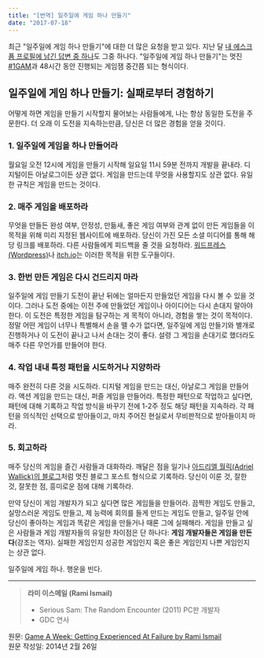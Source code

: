 ```yaml
---
title: "[번역] 일주일에 게임 하나 만들기"
date: "2017-07-18"
---
```


[내 에스크픔 프로필에 남긴 답변 중 하나]: https://ask.fm/tha_rami/answers/108043435773
[#1GAM]: http://www.onegameamonth.com/
[아드리엘 월릭(Adriel Wallick)의 블로그]: http://msminotaur.com/blog
[워드프레스(Wordpress)]: https://wordpress.com/
[itch.io]: https://itch.io/

최근 "일주일에 게임 하나 만들기"에 대한 더 많은 요청을 받고 있다. 지난 달 [내 에스크픔 프로필에 남긴 답변 중 하나]도 그중 하나다. "일주일에 게임 하나 만들기"는 멋진 [#1GAM]과 48시간 동안 진행되는 게임잼 중간쯤 되는 형식이다.

## 일주일에 게임 하나 만들기: 실패로부터 경험하기

어떻게 하면 게임을 만들기 시작할지 물어보는 사람들에게, 나는 항상 동일한 도전을 주문한다. 더 오래 이 도전을 지속하는만큼, 당신은 더 많은 경험을 얻을 것이다.

### 1. 일주일에 게임을 하나 만들어라

월요일 오전 12시에 게임을 만들기 시작해 일요일 11시 59분 전까지 개발을 끝내라. 디지털이든 아날로그이든 상관 없다. 게임을 만드는데 무엇을 사용할지도 상관 없다. 유일한 규칙은 게임을 만드는 것이다.

### 2. 매주 게임을 배포하라

무엇을 만들든 완성 여부, 안정성, 만듦새, 좋은 게임 여부와 관계 없이 만든 게임들을 이 목적을 위해 미리 지정된 웹사이트에 배포하라. 당신이 가진 모든 소셜 미디어를 통해 해당 링크를 배포하라. 다른 사람들에게 피드백을 줄 것을 요청하라. [워드프레스(Wordpress)]나 [itch.io]는 이러한 목적을 위한 도구들이다.

### 3. 한번 만든 게임은 다시 건드리지 마라

일주일에 게임 만들기 도전이 끝난 뒤에는 얼마든지 만들었던 게임을 다시 볼 수 있을 것이다. 그러나 도전 중에는 이전 주에 만들었던 게임이나 아이디어는 다시 손대지 말아야 한다. 이 도전은 특정한 게임을 탐구하는 게 목적이 아니라, 경험을 쌓는 것이 목적이다. 정말 어떤 게임이 너무나 특별해서 손을 뗄 수가 없다면, 일주일에 게임 만들기와 별개로 진행하거나 이 도전이 끝나고 나서 손대는 것이 좋다. 설령 그 게임을 손대기로 했더라도 매주 다른 무언가를 만들어야 한다.

### 4. 작업 내내 특정 패턴을 시도하거나 지양하라

매주 완전히 다른 것을 시도하라. 디지털 게임을 만드는 대신, 아날로그 게임을 만들어라. 액션 게임을 만드는 대신, 퍼즐 게임을 만들어라. 특정한 패턴으로 작업하고 싶다면, 패턴에 대해 기록하고 작업 방식을 바꾸기 전에 1-2주 정도 해당 패턴을 지속하라. 각 패턴을 의식적인 선택으로 받아들이고, 마치 주어진 현실로서 무비판적으로 받아들이지 마라.

### 5. 회고하라

매주 당신의 게임을 즐긴 사람들과 대화하라. 깨달은 점을 일기나 [아드리엘 월릭(Adriel Wallick)의 블로그]처럼 멋진 블로그 포스트 형식으로 기록하라. 당신이 이룬 것, 잘한 것, 잘못한 점, 흥미로운 점에 대해 기록하라.

만약 당신이 게임 개발자가 되고 싶다면 많은 게임들을 만들어라. 끔찍한 게임도 만들고, 실망스러운 게임도 만들고, 제 능력에 회의를 들게 만드는 게임도 만들고, 일주일 안에 당신이 좋아하는 게임과 똑같은 게임을 만들거나 때론 그에 실패해라. 게임을 만들고 싶은 사람들과 게임 개발자들의 유일한 차이점은 단 하나다: **게임 개발자들은 게임을 만든다**(강조는 역자). 실패한 게임인지 성공한 게임인지 혹은 좋은 게임인지 나쁜 게임인지는 상관 없다.

일주일에 게임 하나. 행운을 빈다.

---

> **라미 이스메일 (Rami Ismail)**  
> - Serious Sam: The Random Encounter (2011) PC판 개발자  
> - GDC 연사

원문: [Game A Week: Getting Experienced At Failure by Rami Ismail](http://www.gamasutra.com/blogs/RamiIsmail/20140226/211807/Game_A_Week_Getting_Experienced_At_Failure.php)<br>
원문 작성일: 2014년 2월 26일
